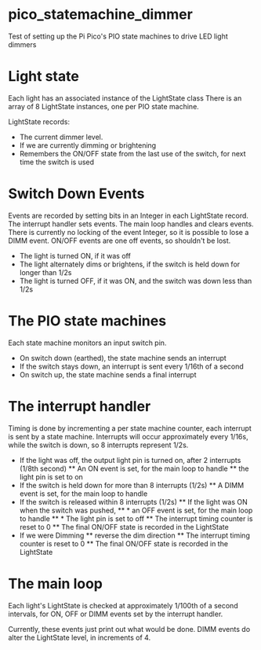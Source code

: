 # pico_statemachine_dimmer

Test of setting up the Pi Pico's PIO state machines to drive LED light dimmers

# Light state
Each light has an associated instance of the LightState class
There is an array of 8 LightState instances, one per PIO state machine.

LightState records:
* The current dimmer level.
* If we are currently dimming or brightening
* Remembers the ON/OFF state from the last use of the switch, for next time the switch is used

# Switch Down Events
Events are recorded by setting bits in an Integer in each LightState record. The interrupt handler sets events. The main loop handles and clears events. There is currently no locking of the event Integer, so it is possible to lose a DIMM event. ON/OFF events are one off events, so shouldn't be lost.
* The light is turned ON, if it was off
* The light alternately dims or brightens, if the switch is held down for longer than 1/2s
* The light is turned OFF, if it was ON, and the switch was down less than 1/2s

# The PIO state machines
Each state machine monitors an input switch pin.
* On switch down (earthed), the state machine sends an interrupt
* If the switch stays down, an interrupt is sent every 1/16th of a second
* On switch up, the state machine sends a final interrupt

# The interrupt handler
Timing is done by incrementing a per state machine counter, each interrupt is sent by a state machine.
Interrupts will occur approximately every 1/16s, while the switch is down, so 8 interrupts represent 1/2s.

* If the light was off, the output light pin is turned on, after 2 interrupts (1/8th second)
** An ON event is set, for the main loop to handle
** the light pin is set to on
* If the switch is held down for more than 8 interrupts (1/2s)
** A DIMM event is set, for the main loop to handle
* If the switch is released within 8 interrupts (1/2s)
** If the light was ON when the switch was pushed,
** * an OFF event is set, for the main loop to handle
** * The light pin is set to off
** The interrupt timing counter is reset to 0
** The final ON/OFF state is recorded in the LightState
* If we were Dimming
** reverse the dim direction
** The interrupt timing counter is reset to 0
** The final ON/OFF state is recorded in the LightState

# The main loop
Each light's LightState is checked at approximately 1/100th of a second intervals, for ON, OFF or DIMM events set by the interrupt handler.

Currently, these events just print out what would be done. DIMM events do alter the LightState level, in increments of 4.
